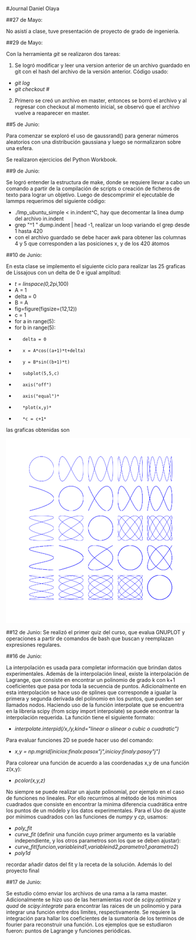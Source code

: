 #Journal Daniel Olaya

##27 de Mayo: 

No asistí a clase, tuve presentación de proyecto de grado de ingeniería.

##29 de Mayo:

Con la herramienta *git* se realizaron dos tareas:
1. Se logró modificar y leer una version anterior de un archivo guardado en git con el hash del archivo de la versión anterior. Código usado:
- *git log*
- *git checkout #*

2. Primero se creó un archivo en master, entonces se borró el archivo y al regresar con checkout al momento inicial, se observó que el archivo vuelve a reaparecer en master.


##5 de Junio:

Para comenzar se exploró el uso de gaussrand() para generar números aleatorios con una distribución gaussiana y luego se normalizaron sobre una esfera.

Se realizaron ejercicios del Python Workbook.

##9 de Junio:

Se logró entender la estructura de make, donde se requiere llevar a cabo un comando a partir de la compilación de scripts o creación de ficheros de texto para lograr un objetivo. 
Luego de descomprimir el ejecutable de lammps requerimos del siguiente código:

- ./lmp_ubuntu_simple < in.indent^C, hay que decomentar la linea dump del archivo in.indent
- grep "^1 " dump.indent | head -1, realizar un loop variando el grep desde 1 hasta 420
- con el archivo guardado se debe hacer awk para obtener las columnas 4 y 5 que corresponden a las posiciones x, y de los 420 átomos

##10 de Junio:

En esta clase se implemento el siguiente ciclo para realizar las 25 graficas de Lissajous con un delta de 0 e igual amplitud:

- *t = linspace(0,2*pi,100)
- A = 1
- delta = 0
- B = A
- fig=figure(figsize=(12,12))
- c = 1
- for a in range(5):
-    for b in range(5):
-        delta = 0
-        x = A*cos((a+1)*t+delta)
-        y = B*sin((b+1)*t)
-        subplot(5,5,c)
-        axis("off")
-        axis("equal")*
-        *plot(x,y)*
-        *c = c+1*
        
las graficas obtenidas son

![](https://raw.githubusercontent.com/deolaya1318/MC/master/python/exercises/lissajous.png)

##12 de Junio:
Se realizó el primer quiz del curso, que evalua GNUPLOT y operaciones a partir de comandos de bash que buscan y reemplazan expresiones regulares.


##16 de Junio:

La interpolación es usada para completar información que brindan datos experimentales. Además de la interpolación lineal, existe la interpolación de Lagrange, que consiste en encontrar un polinomio de grado k con k+1 coeficientes que pasa por toda la secuencia de puntos. Adicionalmente en esta interpolación se hace uso de splines que corresponde a igualar la primera y segunda derivada del polinomio en los puntos, que pueden ser llamados nodos.
Haciendo uso de la función interpolate que se encuentra en la libreria scipy (from scipy import interpolate) se puede encontrar la interpolación requerida. La función tiene el siguiente formato:

- *interpolate.interpid(/x,/y,kind="linear o slinear o cubic o cuadratic")*

Para evaluar funciones 2D se puede hacer uso del comando:

- *x,y = np.mgrid[iniciox:finalx:pasox"j",inicioy:finaly:pasoy"j"]*

Para colorear una función de acuerdo a las coordenadas x,y de una función z(x,y):

- *pcolor(x,y,z)*

No siempre se puede realizar un ajuste polinomial, por ejemplo en el caso de funciones no lineales. Por ello recurrimos al método de los mínimos cuadrados que consiste en encontrar la minima diferencia cuadrática entre los puntos de un módelo y los datos experimentales. Para el Uso de ajuste por mínimos cuadrados con las funciones de *numpy* y *cp*, usamos:

- *poly_fit*
- *curve_fit* (definir una función cuyo primer argumento es la variable independiente, y los otros parametros son los que se deben ajustar): 
- *curve_fit*(*funcion*,*variableind1*,*variableind2*,*parametro1*,*parametro2*)
- *poly1d*

recordar añadir datos del fit y la receta de la solución. Además lo del proyecto final

##17 de Junio:

Se estudio cómo enviar los archivos de una rama a la rama master. Adicionalmente se hizo uso de las herramientas *root* de *scipy.optimize* y *quad* de *scipy.integrate* para encontrar las raices de un polinomio y para integrar una función entre dos limites, respectivamente. Se requiere la integración para hallar los coeficientes de la sumatoria de los terminos de fourier para reconstruir una función. Los ejemplos que se estudiaron fueron: puntos de Lagrange y funciones periódicas.
